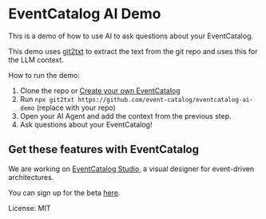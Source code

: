 # EventCatalog AI Demo

This is a demo of how to use AI to ask questions about your EventCatalog.

This demo uses [git2txt](https://github.com/addyosmani/git2txt) to extract the text from the git repo and uses this for the LLM context.

How to run the demo:

1. Clone the repo or [Create your own EventCatalog](https://www.eventcatalog.dev/)
2. Run `npx git2txt https://github.com/event-catalog/eventcatalog-ai-demo` (replace with your repo)
3. Open your AI Agent and add the context from the previous step.
4. Ask questions about your EventCatalog!

## Get these features with EventCatalog

We are working on [EventCatalog Studio](https://studio.eventcatalog.dev/), a visual designer for event-driven architectures.

You can sign up for the beta [here](https://eventcatalog.dev/studio).

License: MIT
